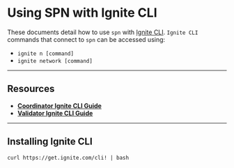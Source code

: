# Using SPN with Ignite CLI

These documents detail how to use `spn` with [Ignite CLI](https://github.com/ignite/cli).  `Ignite CLI` commands that 
connect to `spn` can be accessed using:
- `ignite n [command]`
- `ignite network [command]`

---

## Resources
- **[Coordinator Ignite CLI Guide](./coordinator.md)**
- **[Validator Ignite CLI Guide](./validator.md)**

---

## Installing Ignite CLI

```shell
curl https://get.ignite.com/cli! | bash
```